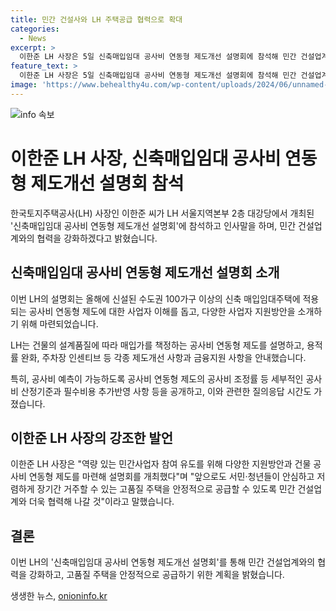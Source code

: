```yaml
---
title: 민간 건설사와 LH 주택공급 협력으로 확대
categories:
  - News
excerpt: >
  이한준 LH 사장은 5일 신축매입임대 공사비 연동형 제도개선 설명회에 참석해 민간 건설업계와의 협력 강화를 강조했다. LH는 올해 신설된 수도권 100가구 이상 신축 매입임대주택에 적용되는 공사비 연동형 제도에 대한 사업자 이해를 도와 마련된 이번 설명회를 통해 건물 설계품질에 따라 매입가를 책정하는 제도를 소개했다. 이한준 사장은 민간사업자 참여 유도를 위해 다양한 지원방안과 건물 공사비 연동형 제도를 마련했으며, 앞으로도 협력을 강화해 나갈 것이라고 밝혔다. (단어 수: 129)
feature_text: >
  이한준 LH 사장은 5일 신축매입임대 공사비 연동형 제도개선 설명회에 참석해 민간 건설업계와의 협력 강화를 강조했다. LH는 올해 신설된 수도권 100가구 이상 신축 매입임대주택에 적용되는 공사비 연동형 제도에 대한 사업자 이해를 도와 마련된 이번 설명회를 통해 건물 설계품질에 따라 매입가를 책정하는 제도를 소개했다. 이한준 사장은 민간사업자 참여 유도를 위해 다양한 지원방안과 건물 공사비 연동형 제도를 마련했으며, 앞으로도 협력을 강화해 나갈 것이라고 밝혔다. (단어 수: 129)
image: 'https://www.behealthy4u.com/wp-content/uploads/2024/06/unnamed-file.png'
---
```


<p><img src="https://www.behealthy4u.com/wp-content/uploads/2024/06/unnamed-file.png" alt="info 속보" /></p>

<h1>이한준 LH 사장, 신축매입임대 공사비 연동형 제도개선 설명회 참석</h1>

<p data-ke-size="size16">한국토지주택공사(LH) 사장인 이한준 씨가 LH 서울지역본부 2층 대강당에서 개최된 '신축매입임대 공사비 연동형 제도개선 설명회'에 참석하고 인사말을 하며, 민간 건설업계와의 협력을 강화하겠다고 밝혔습니다. </p>

<h2 data-ke-size="size26">신축매입임대 공사비 연동형 제도개선 설명회 소개</h2>

<p data-ke-size="size16">이번 LH의 설명회는 올해에 신설된 수도권 100가구 이상의 신축 매입임대주택에 적용되는 공사비 연동형 제도에 대한 사업자 이해를 돕고, 다양한 사업자 지원방안을 소개하기 위해 마련되었습니다. </p>

<p data-ke-size="size16">LH는 건물의 설계품질에 따라 매입가를 책정하는 공사비 연동형 제도를 설명하고, 용적률 완화, 주차장 인센티브 등 각종 제도개선 사항과 금융지원 사항을 안내했습니다. </p>

<p data-ke-size="size16">특히, 공사비 예측이 가능하도록 공사비 연동형 제도의 공사비 조정률 등 세부적인 공사비 산정기준과 필수비용 추가반영 사항 등을 공개하고, 이와 관련한 질의응답 시간도 가졌습니다. </p>

<h2 data-ke-size="size26">이한준 LH 사장의 강조한 발언</h2>

<p data-ke-size="size16">이한준 LH 사장은 "역량 있는 민간사업자 참여 유도를 위해 다양한 지원방안과 건물 공사비 연동형 제도를 마련해 설명회를 개최했다"며 "앞으로도 서민·청년들이 안심하고 저렴하게 장기간 거주할 수 있는 고품질 주택을 안정적으로 공급할 수 있도록 민간 건설업계와 더욱 협력해 나갈 것"이라고 말했습니다.</p>

<h2 data-ke-size="size26">결론</h2>

<p data-ke-size="size16">이번 LH의 '신축매입임대 공사비 연동형 제도개선 설명회'를 통해 민간 건설업계와의 협력을 강화하고, 고품질 주택을 안정적으로 공급하기 위한 계획을 밝혔습니다. </p>
생생한 뉴스, <a href="https://onioninfo.kr" rel="dofollow">onioninfo.kr</a>


